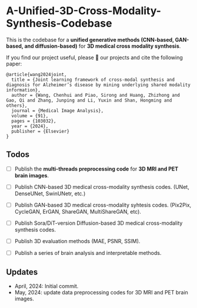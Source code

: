 # A-Unified-3D-Cross-Modality-Synthesis-Codebase
This is the codebase for a **unified generative methods (CNN-based, GAN-based, and diffusion-based)** for **3D medical cross modality synthesis**. 

If you find our project useful, please 🌟 our projects and cite the following paper:

```
@article{wang2024joint,
  title = {Joint learning framework of cross-modal synthesis and diagnosis for Alzheimer’s disease by mining underlying shared modality information},
  author = {Wang, Chenhui and Piao, Sirong and Huang, Zhizhong and Gao, Qi and Zhang, Junping and Li, Yuxin and Shan, Hongming and others},
  journal = {Medical Image Analysis},
  volume = {91},
  pages = {103032},
  year = {2024},
  publisher = {Elsevier}
}
```

## Todos
* [ ] Publish the **multi-threads preprocessing code** for **3D MRI and PET brain images**.
* [ ] Publish CNN-based 3D medical cross-modality synthesis codes. (UNet, DenseUNet, SwinUNetr, etc.)
* [ ] Publish GAN-based 3D medical cross-modality syhtesis codes. (Pix2Pix, CycleGAN, ErGAN, ShareGAN, MultiShareGAN, etc).
* [ ] Publish Sora/DiT-version Diffusion-based 3D medical cross-modality synthesis codes.
* [ ] Publish 3D evaluation methods (MAE, PSNR, SSIM).
* [ ] Publish a series of brain analysis and interpretable methods.


## Updates
* April, 2024: Initial commit.
* May, 2024: update data preprocessing codes for 3D MRI and PET brain images.
